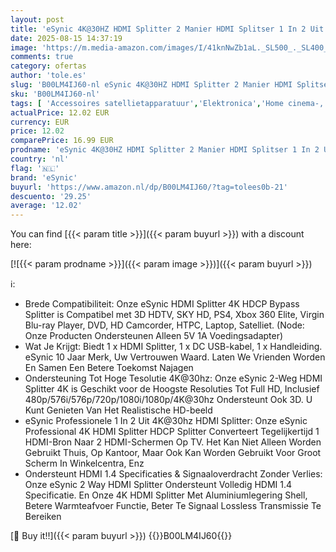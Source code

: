 ```yaml
---
layout: post
title: 'eSynic 4K@30HZ HDMI Splitter 2 Manier HDMI Splitser 1 In 2 Uit HDMI 1.4 Hdcp Bypass HDMI Distributie Versterker naar Dual Monitor Ondersteunt 4K & Full HD voor HDTV PS4 Blu-ray Speler Laptop'
date: 2025-08-15 14:37:19
image: 'https://m.media-amazon.com/images/I/41knNwZb1aL._SL500_._SL400_.jpg'
comments: true
category: ofertas
author: 'tole.es'
slug: 'B00LM4IJ60-nl eSynic 4K@30HZ HDMI Splitter 2 Manier HDMI Splitser 1 In 2...'
sku: 'B00LM4IJ60-nl'
tags: [ 'Accessoires satellietapparatuur','Elektronica','Home cinema-, tv- & videoproducten','Home cinema-videoaccessoires','Splitters voor satellietschotel','esynic','🇳🇱', ]
actualPrice: 12.02 EUR
currency: EUR
price: 12.02
comparePrice: 16.99 EUR
prodname: 'eSynic 4K@30HZ HDMI Splitter 2 Manier HDMI Splitser 1 In 2 Uit HDMI 1.4 Hdcp Bypass HDMI Distributie Versterker naar Dual Monitor Ondersteunt 4K & Full HD voor HDTV PS4 Blu-ray Speler Laptop'
country: 'nl'
flag: '🇳🇱'
brand: 'eSynic'
buyurl: 'https://www.amazon.nl/dp/B00LM4IJ60/?tag=tolees0b-21'
descuento: '29.25'
average: '12.02'
---
```


You can find [{{< param title >}}]({{< param buyurl >}}) with a discount here:

[![{{< param prodname >}}]({{< param image >}})]({{< param buyurl >}})

ℹ️:

- Brede Compatibiliteit: Onze eSynic HDMI Splitter 4K HDCP Bypass Splitter is Compatibel met 3D HDTV, SKY HD, PS4, Xbox 360 Elite, Virgin Blu-ray Player, DVD, HD Camcorder, HTPC, Laptop, Satelliet. (Node: Onze Producten Ondersteunen Alleen 5V 1A Voedingsadapter)
- Wat Je Krijgt: Biedt 1 x HDMI Splitter, 1 x DC USB-kabel, 1 x Handleiding. eSynic 10 Jaar Merk, Uw Vertrouwen Waard. Laten We Vrienden Worden En Samen Een Betere Toekomst Najagen
- Ondersteuning Tot Hoge Tesolutie 4K@30hz: Onze eSynic 2-Weg HDMI Splitter 4K is Geschikt voor de Hoogste Resoluties Tot Full HD, Inclusief 480p/576i/576p/720p/1080i/1080p/4K@30hz Ondersteunt Ook 3D. U Kunt Genieten Van Het Realistische HD-beeld
- eSynic Professionele 1 In 2 Uit 4K@30hz HDMI Splitter: Onze eSynic Professional 4K HDMI Splitter HDCP Splitter Converteert Tegelijkertijd 1 HDMI-Bron Naar 2 HDMI-Schermen Op TV. Het Kan Niet Alleen Worden Gebruikt Thuis, Op Kantoor, Maar Ook Kan Worden Gebruikt Voor Groot Scherm In Winkelcentra, Enz
- Ondersteunt HDMI 1.4 Specificaties & Signaaloverdracht Zonder Verlies: Onze eSynic 2 Way HDMI Splitter Ondersteunt Volledig HDMI 1.4 Specificatie. En Onze 4K HDMI Splitter Met Aluminiumlegering Shell, Betere Warmteafvoer Functie, Beter Te Signaal Lossless Transmissie Te Bereiken

[🛒 Buy it!!]({{< param buyurl >}})
{{<world>}}B00LM4IJ60{{</world>}}

